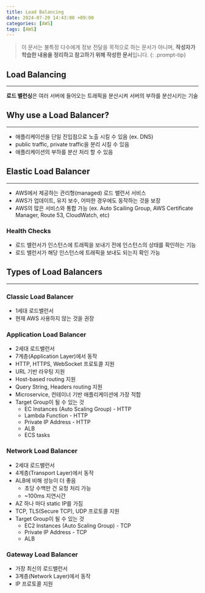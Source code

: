 ```yaml
---
title: Load Balancing
date: 2024-07-20 14:43:00 +09:00
categories: [AWS]
tags: [AWS]
---
```


> 이 문서는 불특정 다수에게 정보 전달을 목적으로 하는 문서가 아니며, **작성자가 학습한 내용을 정리하고 참고하기 위해 작성한 문서**입니다.
{: .prompt-tip}

## Load Balancing
---

**로드 밸런싱**은 여러 서버에 들어오는 트래픽을 분산시켜 서버의 부하를 분산시키는 기술

## Why use a Load Balancer?
---

- 애플리케이션을 단일 진입점으로 노출 시킬 수 있음 (ex. DNS)
- public traffic, private traffic을 분리 시킬 수 있음
- 애플리케이션의 부하를 분산 처리 할 수 있음

## Elastic Load Balancer
---

- AWS에서 제공하는 관리형(managed) 로드 밸런서 서비스
- AWS가 업데이트, 유지 보수, 어떠한 경우에도 동작하는 것을 보장
- AWS의 많은 서비스와 통합 가능 (ex. Auto Scailing Group, AWS Certificate Manager, Route 53, CloudWatch, etc)

### Health Checks

- 로드 밸런서가 인스턴스에 트래픽을 보내기 전에 인스턴스의 상태를 확인하는 기능
- 로드 밸런서가 해당 인스턴스에 트래픽을 보내도 되는지 확인 가능

## Types of Load Balancers
---

### Classic Load Balancer

- 1세대 로드밸런서
- 현재 AWS 사용하지 않는 것을 권장

### Application Load Balancer

- 2세대 로드밸런서
- 7계층(Application Layer)에서 동작
- HTTP, HTTPS, WebSocket 프로토콜 지원
- URL 기반 라우팅 지원
- Host-based routing 지원
- Query String, Headers routing 지원
- Microservice, 컨테이너 기반 애플리케이션에 가장 적합
- Target Group이 될 수 있는 것
  - EC Instances (Auto Scaling Group) - HTTP
  - Lambda Function - HTTP
  - Private IP Address - HTTP
  - ALB
  - ECS tasks

### Network Load Balancer

- 2세대 로드밸런서
- 4계층(Transport Layer)에서 동작
- ALB에 비해 성능이 더 좋음
  - 초당 수백만 건 요청 처리 가능
  - ~100ms 지연시간
- AZ 하나 마다 static IP를 가짐
- TCP, TLS(Secure TCP), UDP 프로토콜 지원
- Target Group이 될 수 있는 것
  - EC2 Instances (Auto Scaling Group) - TCP
  - Private IP Address - TCP
  - ALB

### Gateway Load Balancer

- 가장 최신의 로드밸런서
- 3계층(Network Layer)에서 동작
- IP 프로토콜 지원

